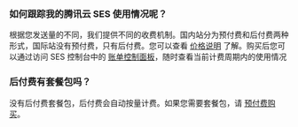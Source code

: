 [](id:que1) 

### 如何跟踪我的腾讯云 SES 使用情况呢？
根据您发送量的不同，我们提供不同的收费机制。国内站分为预付费和后付费两种形式，国际站没有预付费，只有后付费。您可以查看 [价格说明](https://cloud.tencent.com/document/product/1288/47930) 了解。购买后您可以通过访问 SES 控制台中的 [账单控制面板](https://console.cloud.tencent.com/ses/package )，随时查看当前计费周期内的使用情况

 

[](id:que2) 
### 后付费有套餐包吗？
没有后付费套餐包，后付费会自动按量计费。如果您需要套餐包，请 [预付费购买](http://buy.cloud.tencent.com/SES )。

